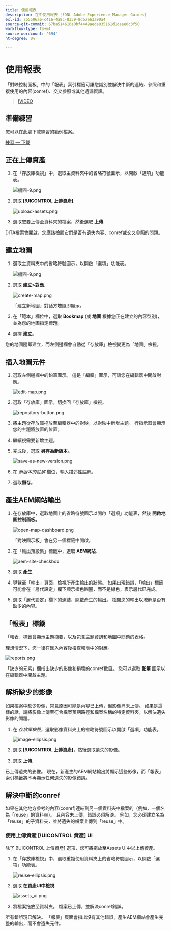 ```yaml
---
title: 使用報表
description: 在中使用報表 [!DNL Adobe Experience Manager Guides]
exl-id: 755506a6-c416-4a8c-8359-8db7e63a90a4
source-git-commit: 67ba514616a0bf4449aeda035161d1caae0c3f50
workflow-type: tm+mt
source-wordcount: '694'
ht-degree: 0%

---
```


# 使用報表

「對映控制面板」中的「報表」索引標籤可讓您識別並解決中斷的連結、參照和重複使用的內容(conref)、交叉參照或其他遺漏資訊。

>[!VIDEO](https://video.tv.adobe.com/v/339039?quality=12&learn=on)

## 準備練習

您可以在此處下載練習的範例檔案。

[練習 — 下載](assets/exercises/working-with-reports.zip)

## 正在上傳資產

1. 在「存放庫檢視」中，選取主資料夾中的省略符號圖示，以開啟「選項」功能表。

   ![橢圓–9.png](images/ellipses-9.png)

1. 選取 **[!UICONTROL 上傳資產]**.

   ![upload-assets.png](images/upload-assets.png)

1. 選取您要上傳至資料夾的檔案，然後選取 **上傳**.

DITA檔案會開啟，您應該檢閱它們是否有遺失內容、conref或交叉參照的問題。

## 建立地圖

1. 選取主資料夾中的省略符號圖示，以開啟「選項」功能表。

   ![橢圓–9.png](images/ellipses-9.png)

1. 選取 **建立>對應**.

   ![create-map.png](images/create-map.png)

   「建立新地圖」對話方塊隨即顯示。

1. 在「範本」欄位中，選取 **Bookmap** (或 **地圖** 根據您正在建立的內容型別)，並為您的地圖指定標題。

1. 選擇 **建立**。

您的地圖隨即建立，而左側邊欄會自動從「存放庫」檢視變更為「地圖」檢視。

## 插入地圖元件

1. 選取左側邊欄中的鉛筆圖示。
這是「編輯」圖示，可讓您在編輯器中開啟對應。

   ![edit-map.png](images/edit-map.png)

1. 選取「存放庫」圖示，切換回「存放庫」檢視。

   ![repository-button.png](images/repository-button.png)

1. 將主題從存放庫拖放至編輯器中的對映，以對映中新增主題。
行指示器會顯示您的主題將放置的位置。

1. 繼續視需要新增主題。

1. 完成後，選取 **另存為新版本。**

   ![save-as-new-version.png](images/save-as-new-version.png)

1. 在 *新版本的註解* 欄位，輸入描述性註解。

1. 選取&#x200B;**儲存**。

## 產生AEM網站輸出

1. 在存放庫中，選取地圖上的省略符號圖示以開啟「選項」功能表，然後 **開啟地圖控制面板。**

   ![open-map-dashboard.png](images/open-map-dashboard.png)

   「對映圖示板」會在另一個標籤中開啟。
1. 在「輸出預設集」標籤中，選取 **AEM網站**.

   ![aem-site-checkbox](images/aem-site-checkbox.png)

1. 選取 **產生**.

1. 導覽至「輸出」頁面，檢視所產生輸出的狀態。
如果出現錯誤，「輸出」標籤可能會在「層代設定」欄下顯示橙色圓圈，而不是綠色，表示層代已完成。

1. 選取「層代設定」欄下的連結，開啟產生的輸出。
檢閱您的輸出以瞭解是否有缺少的內容。

## 「報表」標籤

「報表」標籤會顯示主題摘要，以及包含主題資訊和地圖中問題的表格。

理想情況下，您一律在匯入內容後檢查報表中的對應。

![reports.png](images/reports.png)

「缺少的元素」欄指出缺少的影像和損壞的conref數目。 您可以選取 **鉛筆** 圖示以在編輯器中開啟主題。

## 解析缺少的影像

如果檔案中缺少影像，常見原因可能是內容已上傳，但影像尚未上傳。 如果是這樣的話，請將影像上傳至符合檔案預期路徑和檔案名稱的特定資料夾，以解決遺失影像的問題。

1. 在 *存放庫檢視*，選取影像資料夾上的省略符號圖示以開啟「選項」功能表。

   ![image-ellipsis.png](images/image-ellipsis.png)

1. 選取 **[!UICONTROL 上傳資產]**，然後選取遺失的影像。

1. 選取 **上傳**.

已上傳遺失的影像。 現在，新產生的AEM網站輸出將顯示這些影像，而「報表」索引標籤將不再顯示任何遺失的影像錯誤。

## 解決中斷的conref

如果在其他地方參考的內容(conref)連結到另一個資料夾中檔案的（例如，一個名為「reuse」的資料夾）。 且內容未上傳，錯誤必須解決。 例如，您必須建立名為「reuse」的子資料夾，並將遺失的檔案上傳到「reuse」中。

### 使用上傳資產 [!UICONTROL 資產] UI

除了 [!UICONTROL 上傳資產] 選項，您可將拖放至Assets UI中以上傳資產。

1. 在「存放庫檢視」中，選取重複使用資料夾上的省略符號圖示，以開啟「選項」功能表。

   ![reuse-ellipsis.png](images/reuse-ellipsis.png)

1. 選取 **在資產UI中檢視**.

   ![assets_ui.png](images/assets_ui.png)

1. 將檔案拖放至資料夾。
檔案已上傳，並解決conref錯誤。

所有錯誤現已解決。 「報表」頁面會指出沒有其他錯誤，產生AEM網站會產生完整的輸出，而不會遺失元件。
